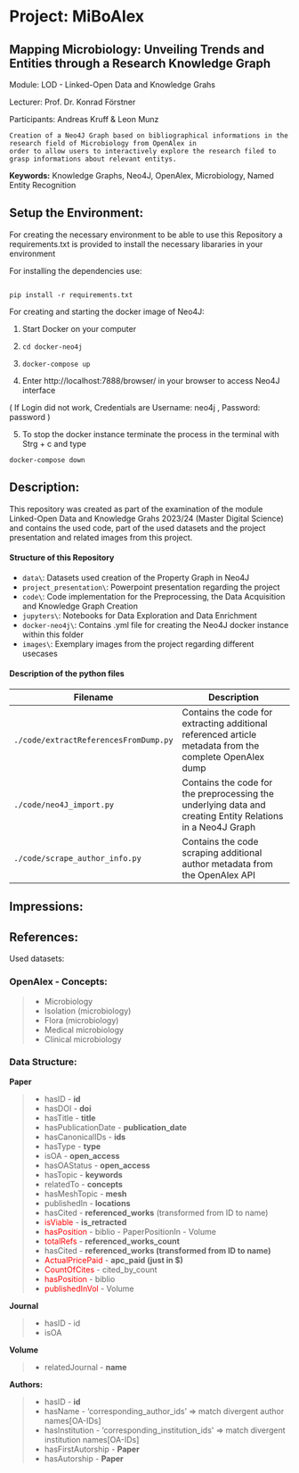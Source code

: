 # Project: MiBoAlex
## Mapping Microbiology: Unveiling Trends and Entities through a Research Knowledge Graph

Module: LOD - Linked-Open Data and Knowledge Grahs

Lecturer: Prof. Dr. Konrad Förstner

Participants: Andreas Kruff & Leon Munz

```
Creation of a Neo4J Graph based on bibliographical informations in the research field of Microbiology from OpenAlex in 
order to allow users to interactively explore the research filed to grasp informations about relevant entitys.
```

**Keywords:** Knowledge Graphs, Neo4J, OpenAlex, Microbiology, Named Entity Recognition

## Setup the Environment:

For creating the necessary environment to be able to use this Repository a requirements.txt is provided to install the necessary libararies in your environment

For installing the dependencies use:

```shell 

pip install -r requirements.txt

```

For creating and starting the docker image of Neo4J:

1. Start Docker on your computer
2. ```shell 
   cd docker-neo4j
   ``` 
3. ```shell
   docker-compose up
   ```
4. Enter http://localhost:7888/browser/ in your browser to access Neo4J interface
   
( If Login did not work,  Credentials are Username: neo4j , Password: password )

5. To stop the docker instance terminate the process in the terminal with Strg + c and type 
```shell
docker-compose down
```

## Description:

This repository was created as part of the examination of the module Linked-Open Data and Knowledge Grahs 2023/24 (Master Digital Science) and contains the used code, part of the used datasets and the project presentation and related images from this project.

#### Structure of this Repository
* `data\`: Datasets used creation of the Property Graph in Neo4J
* `project_presentation\`: Powerpoint presentation regarding the project
* `code\`: Code implementation for the Preprocessing, the Data Acquisition and Knowledge Graph Creation
* `jupyters\`: Notebooks for Data Exploration and Data Enrichment
* `docker-neo4j\`: Contains .yml file for creating the Neo4J docker instance within this folder 
* `images\`: Exemplary images from the project regarding different usecases

#### Description of the python files
| Filename                    | Description                                                                                                                                                         |
| --------------------------- | ------------------------------------------------------------------------------------------------------------------------------------------------------------------- |
| `./code/extractReferencesFromDump.py` | Contains the code for extracting additional referenced article metadata from the complete OpenAlex dump |
| `./code/neo4J_import.py` | Contains the code for the preprocessing the underlying data and creating Entity Relations in a Neo4J Graph |
| `./code/scrape_author_info.py` | Contains the code scraping additional author metadata from the OpenAlex API |


## Impressions:


## References:


Used datasets:











### OpenAlex - Concepts:
> - Microbiology
> - Isolation (microbiology)
> - Flora (microbiology)
> - Medical microbiology
> - Clinical microbiology


### Data Structure:
**Paper**
> 
> - hasID - **id**
> - hasDOI -  **doi**
> - hasTitle - **title**
> - hasPublicationDate - **publication_date**
> - hasCanonicalIDs - **ids**
> - hasType - **type**
> - isOA - **open_access**
> - hasOAStatus - **open_access**
> - hasTopic - **keywords**
> - relatedTo - **concepts**
> - hasMeshTopic - **mesh**
> - publishedIn - **locations**
> - hasCited - **referenced_works** (transformed from ID to name)
> - <span style="color:red;">isViable</span> - **is_retracted**
> - <span style="color:red;">hasPosition </span>- biblio - PaperPositionIn - Volume
> - <span style="color:red;">totalRefs </span>- **referenced_works_count**
> - hasCited - **referenced_works (transformed from ID to name)**
> - <span style="color:red;">ActualPricePaid</span> - **apc_paid (just in $)**
> - <span style="color:red;">CountOfCites</span> - cited_by_count
> - <span style="color:red;">hasPosition</span> - biblio
> - <span style="color:red;"> publishedInVol</span> -  Volume 


**Journal**
> - hasID - id
> - isOA

**Volume**
> - relatedJournal  - **name**


**Authors:** 
> - hasID - **id**
> - hasName - ‘corresponding_author_ids’ => match divergent author names[OA-IDs]
> - hasInstitution - ‘corresponding_institution_ids' => match divergent institution names[OA-IDs]
> - hasFirstAutorship - **Paper**
> - hasAutorship - **Paper**

